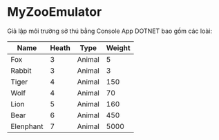 # MyZooEmulator
Giả lập môi trường sở thú bằng Console App DOTNET bao gồm các loài:

| Name     | Heath | Type    | Weight |
| ---      | ---   | ---     | ---    |
| Fox      | 3     | Animal  | 5      |
| Rabbit   | 3     | Animal  | 3      |
| Tiger    | 4     | Animal  | 150    |
| Wolf     | 4     | Animal  | 70     |
| Lion     | 5     | Animal  | 160    |
| Bear     | 6     | Animal  | 450    |
| Elenphant| 7     | Animal  | 5000   |
